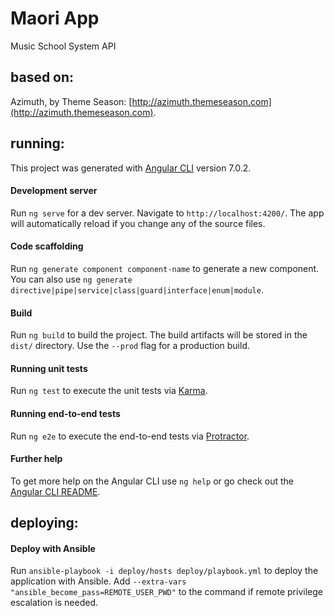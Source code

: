 # Maori App
Music School System API

## based on:
Azimuth, by Theme Season: 
[http://azimuth.themeseason.com](http://azimuth.themeseason.com).

## running:

This project was generated with [Angular CLI](https://github.com/angular/angular-cli) version 7.0.2.

#### Development server
Run `ng serve` for a dev server. Navigate to `http://localhost:4200/`. The app will automatically reload if you change any of the source files.

#### Code scaffolding
Run `ng generate component component-name` to generate a new component. You can also use `ng generate directive|pipe|service|class|guard|interface|enum|module`.

#### Build
Run `ng build` to build the project. The build artifacts will be stored in the `dist/` directory. Use the `--prod` flag for a production build.

#### Running unit tests
Run `ng test` to execute the unit tests via [Karma](https://karma-runner.github.io).

#### Running end-to-end tests
Run `ng e2e` to execute the end-to-end tests via [Protractor](http://www.protractortest.org/).

#### Further help
To get more help on the Angular CLI use `ng help` or go check out the [Angular CLI README](https://github.com/angular/angular-cli/blob/master/README.md).

## deploying:

#### Deploy with Ansible
Run `ansible-playbook -i deploy/hosts deploy/playbook.yml` to deploy the application with Ansible. Add `--extra-vars "ansible_become_pass=REMOTE_USER_PWD"` to the command if remote privilege escalation is needed.


